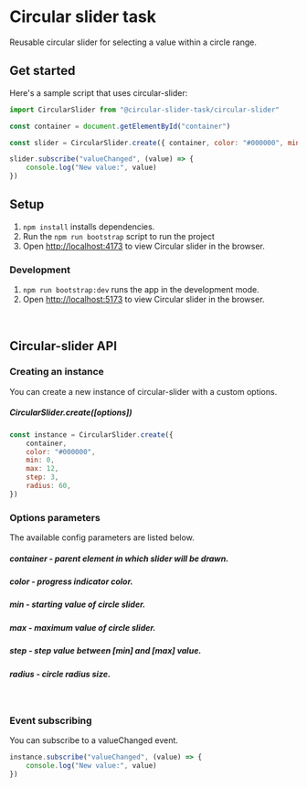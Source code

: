 # Circular slider task

Reusable circular slider for selecting a value within a circle range.

## Get started

Here's a sample script that uses circular-slider:

```javascript
import CircularSlider from "@circular-slider-task/circular-slider"

const container = document.getElementById("container")

const slider = CircularSlider.create({ container, color: "#000000", min: 0, max: 12, step: 3, radius: 60 })

slider.subscribe("valueChanged", (value) => {
    console.log("New value:", value)
})
```

## Setup

1. `npm install` installs dependencies.
2. Run the `npm run bootstrap` script to run the project
3. Open [http://localhost:4173](http://localhost:4173) to view Circular slider in the browser.

### Development

1. `npm run bootstrap:dev` runs the app in the development mode.
2. Open [http://localhost:5173](http://localhost:5173) to view Circular slider in the browser.

<br>

## Circular-slider API

### Creating an instance

You can create a new instance of circular-slider with a custom options.

##### CircularSlider.create([options])

```javascript
const instance = CircularSlider.create({
    container,
    color: "#000000",
    min: 0,
    max: 12,
    step: 3,
    radius: 60,
})
```

### Options parameters

The available config parameters are listed below.

##### container - parent element in which slider will be drawn.

##### color - progress indicator color.

##### min - starting value of circle slider.

##### max - maximum value of circle slider.

##### step - step value between [min] and [max] value.

##### radius - circle radius size.

<br>

### Event subscribing

You can subscribe to a valueChanged event.

```javascript
instance.subscribe("valueChanged", (value) => {
    console.log("New value:", value)
})
```
